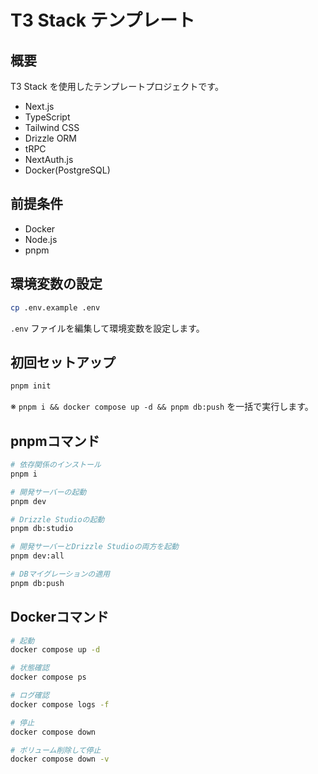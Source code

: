 # T3 Stack テンプレート

## 概要

T3 Stack を使用したテンプレートプロジェクトです。

- Next.js
- TypeScript
- Tailwind CSS
- Drizzle ORM
- tRPC
- NextAuth.js
- Docker(PostgreSQL)

## 前提条件

- Docker
- Node.js
- pnpm

## 環境変数の設定

```bash
cp .env.example .env
```

`.env` ファイルを編集して環境変数を設定します。

## 初回セットアップ

```bash
pnpm init
```

※ `pnpm i && docker compose up -d && pnpm db:push` を一括で実行します。

## pnpmコマンド

```bash
# 依存関係のインストール
pnpm i

# 開発サーバーの起動
pnpm dev

# Drizzle Studioの起動
pnpm db:studio

# 開発サーバーとDrizzle Studioの両方を起動
pnpm dev:all

# DBマイグレーションの適用
pnpm db:push
```

## Dockerコマンド

```bash
# 起動
docker compose up -d

# 状態確認
docker compose ps

# ログ確認
docker compose logs -f

# 停止
docker compose down

# ボリューム削除して停止
docker compose down -v
```
